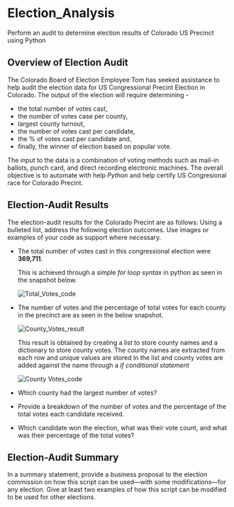 # Election_Analysis
Perform an audit to determine election results of Colorado US Precinct using Python
## Overview of Election Audit 
The Colorado Board of Election Employee Tom has seeked assistance to help audit the election data for US Congressional Precint Election in Colorado. The output of the election will require determining -
- the total number of votes cast, 
- the number of votes case per county,
- largest county turnout,
- the number of votes cast per candidate, 
- the % of votes cast per candidate and,
- finally, the winner of election based on popular vote. 

The input to the data is a combination of voting methods such as mail-in ballots, punch card, and direct recording electronic machines. The overall objective is to automate with help *Python* and help certify US Congresional race for Colorado Precint.

## Election-Audit Results 
The election-audit results for the Colorado Precint are as follows:
Using a bulleted list, address the following election outcomes. Use images or examples of your code as support where necessary.

- The total number of votes cast in this congressional election were **369,711**.
  
  This is achieved through a simple *for loop syntax* in python as seen in the snapshot below.
  
  ![Total_Votes_code](https://user-images.githubusercontent.com/84694664/126076827-c9cdbc3d-e46d-4609-b91e-1500b96fc269.JPG)

- The number of votes and the percentage of total votes for each county in the precinct are as seen in the below snapshot.

  ![County_Votes_result](https://user-images.githubusercontent.com/84694664/126076941-5807e529-1507-4ee1-a58a-d6674fd4336e.JPG)
  
  This result is obtained by creating a list to store county names and a dictionary to store county votes. The county names are extracted from each row and unique values are stored in the list and county votes are added against the name through a *if conditional statement*
  
  ![County Votes_code](https://user-images.githubusercontent.com/84694664/126077155-47be7dac-b5f0-434b-84d5-abf97a27cfc6.JPG)


- Which county had the largest number of votes?

- Provide a breakdown of the number of votes and the percentage of the total votes each candidate received.

- Which candidate won the election, what was their vote count, and what was their percentage of the total votes?


## Election-Audit Summary
In a summary statement, provide a business proposal to the election commission on how this script can be used—with some modifications—for any election. Give at least two examples of how this script can be modified to be used for other elections.
